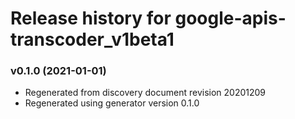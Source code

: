 # Release history for google-apis-transcoder_v1beta1

### v0.1.0 (2021-01-01)

* Regenerated from discovery document revision 20201209
* Regenerated using generator version 0.1.0

